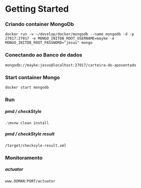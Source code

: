 # Getting Started

### Criando container MongoDb
```
docker run -v ~/develop/docker/mongodb --name mongodb -d -p 27017:27017 -e MONGO_INITDB_ROOT_USERNAME=mayke -e MONGO_INITDB_ROOT_PASSWORD="jesus" mongo
```
### Conectando ao Banco de dados
```
mongodb://mayke:jesus@localhost:27017/carteira-do-aposentado
```

### Start container Mongo
```
docker start mongodb
```
### Run
##### pmd / checkStyle
```
.\mvnw clean install
```
##### pmd / checkStyle result
```
/target/checksyle-result.xml
```
### Monitoramento
##### actuator
```
www.DOMAN:PORT/actuator
```
